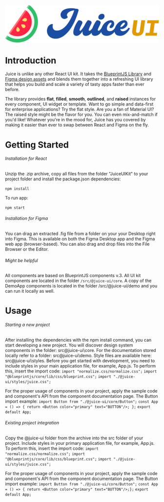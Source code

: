 ![This is an image](https://github.com/ryneschillinger/juice-ui/blob/master/src/%40juice-ui/assets/juicy-ui-logo-dark.png)

# Introduction

Juice is unlike any other React UI kit. It takes the [BlueprintJS Library](https://blueprintjs.com/) and [Figma design assets]([https://blueprintjs.com/](https://www.figma.com/file/4UyBcwhG5eXHDbxrbF7CRm/Juice-UI-Kit?node-id=3737%3A47)) and blends them together into a refreshing UI library that helps you build and scale a variety of tasty apps faster than ever before.

The library provides **flat**, **filled**, **smooth**, **outlined**, and **raised** instances for every component, UI widget or template. Want to go simple and data-first for enterprise applications? Try the flat style. Are you a fan of Material UI? The raised style might be the flavor for you. You can even mix-and-match if you'd like! Whatever you're in the mood for, Juice has you covered by making it easier than ever to swap between React and Figma on the fly.


# Getting Started

###### Installation for React
Unzip the .zip archive, copy all files from the folder "JuiceUIKit" to your project folder and install the package.json dependencies:

`npm install`

To run app:

`npm start`

###### Installation for Figma
You can drag an extracted .fig file from a folder on your your Desktop right into Figma. This is available on both the Figma Desktop app and the Figma web app (browser-based). You can also drag and drop files into the File Browser or the Editor. 

###### Might be helpful
All components are based on BlueprintJS components v.3. All UI kit components are located in the folder `/src/@juice-ui/core`. A copy of the DemoApp components is located in the folder /src/@juice-ui/demo and you can run it locally as well.


# Usage

###### Starting a new project
After installing the dependencies with the npm install command, you can start developing a new project. You will discover design system components in the folder: src\@juice-ui\core. For the documentation stored locally refer to a folder: src\@juice-ui\demo. Style files are available here: src\@juice-ui\styles. Before you get started with development, you need to include styles in your main application file, for example, App.js. To perform this, insert the import code:
`import "normalize.css/normalize.css";`
`import "@blueprintjs/core/lib/css/blueprint.css";`
`import "./@juice-ui/styles/juice.css";`

For the proper usage of components in your project, apply the sample code and component's API from the component documentation page. The Button import example:
`import Button from "./@juice-ui/core/Button";`
`const App = () => { return <Button color="primary" text="BUTTON"/>; };`
`export default App;`

###### Existing project integration
Copy the @juice-ui folder from the archive into the src folder of your project. Include styles in your primary application file, for example, App.js. To perform this, insert the import code:
`import "normalize.css/normalize.css";`
`import "@blueprintjs/core/lib/css/blueprint.css";`
`import "./@juice-ui/styles/juice.css";`

For the proper usage of components in your project, apply the sample code and component's API from the component documentation page. The Button import example:
`import Button from "./@juice-ui/core/Button";`
`const App = () => { return <Button color="primary" text="BUTTON"/>;};`
`export default App;`
